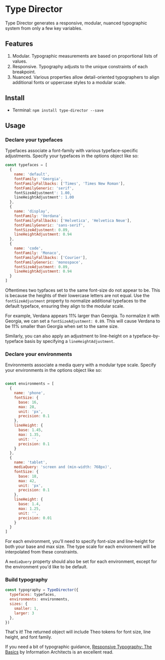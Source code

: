 
# Type Director

Type Director generates a responsive, modular, nuanced typographic system from only a few key variables.



## Features

1. Modular. Typographic measurements are based on proportional lists of values. 
2. Responsive. Typography adjusts to the unique constraints of each breakpoint.
3. Nuanced. Various properties allow detail-oriented typographers to align additional fonts or uppercase styles to a modular scale.



## Install 

* Terminal: `npm install type-director --save`



## Usage

### Declare your typefaces

Typefaces associate a font-family with various typeface-specific adjustments. Specify your typefaces in the options object like so:

```js
const typefaces = [
  {
    name: 'default',
    fontFamily: 'Georgia',
    fontFamilyFallbacks: ['Times', 'Times New Roman'],
    fontFamilyGeneric: 'serif',
    fontSizeAdjustment': 1.00,
    lineHeightAdjustment': 1.00
  },
  {
    name: 'display',
    fontFamily: 'Verdana',
    fontFamilyFallbacks: ['Helvetica', 'Helvetica Neue'],
    fontFamilyGeneric: 'sans-serif',
    fontSizeAdjustment: 0.89,
    lineHeightAdjustment: 0.94
  },
  {
    name: 'code',
    fontFamily: 'Monaco',
    fontFamilyFallbacks: ['Courier'],
    fontFamilyGeneric: 'monospace',
    fontSizeAdjustment: 0.89,
    lineHeightAdjustment: 0.94
  }
]

```

Oftentimes two typfaces set to the same font-size do not appear to be. This is because the heights of their lowercase letters are not equal. Use the `fontSizeAdjustment` property to normalize additional typefaces to the default typeface, ensuring they align to the modular scale.

For example, Verdana appears 11% larger than Georgia. To normalize it with Georgia, we can set a `fontSizeAdjustment: 0.89`. This will cause Verdana to be 11% smaller than Georgia when set to the same size.

Similarly, you can also apply an adjustment to line-height on a typeface-by-typeface basis by specifying a `lineHeightAdjustment`.



### Declare your environments

Environments associate a media query with a modular type scale. Specify your environments in the options object like so:

```js

const environments = [ 
  {
    name: 'phone',
    fontSize: {
      base: 16,
      max: 28,
      unit: 'px',
      precision: 0.1
    },
    lineHeight: {
      base: 1.45,
      max: 1.35,
      unit: '',
      precision: 0.1
    }
  },
  {
    name: 'tablet',
    mediaQuery: 'screen and (min-width: 768px)',
    fontSize: {
      base: 18,
      max: 42,
      unit: 'px',
      precision: 0.1
    },
    lineHeight: {
      base: 1.4,
      max: 1.25,
      unit: '',
      precision: 0.01
    }
  }
]
```
For each environment, you'll need to specify font-size and line-height for both your base and max size. The type scale for each environment will be interpolated from these constraints.

A `mediaQuery` property should also be set for each environment, except for the environment you'd like to be default.



### Build typography

```js
const typography = TypeDirector({
  typefaces: typefaces,
  environments: environments,
  sizes: {
    smaller: 1,
    larger: 3
  },
})
```

That's it! The returned object will include Theo tokens for font size, line height, and font family.

If you need a bit of typographic guidance, [Responsive Typography: The Basics](https://ia.net/know-how/responsive-typography-the-basics 'Responsive Typography: The Basics') by Information Architects is an excellent read.

